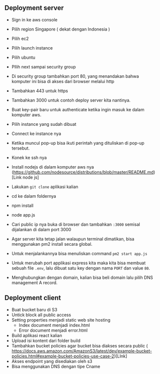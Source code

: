 ## Deployment server

- Sign in ke aws console
- Pilih region Singapore ( dekat dengan Indonesia )
- Pilih ec2
- Pilih launch instance
- Pilih ubuntu
- PIlih next sampai security group
- Di security group tambahkan port 80, yang menandakan bahwa komputer ini
  bisa di akses dari browser melalui http
- Tambahkan 443 untuk https
- Tambahkan 3000 untuk contoh deploy server kita nantinya.
- Buat key-pair baru untuk authenticate ketika ingin masuk ke dalam komputer aws.
- Pilih instance yang sudah dibuat
- Connect ke instance nya
- Ketika muncul pop-up bisa ikuti perintah yang dituliskan di pop-up tersebut.
- Konek ke ssh nya
- Install nodejs di dalam komputer aws nya (https://github.com/nodesource/distributions/blob/master/README.md)[Link node js]
- Lakukan `git clone` aplikasi kalian
- cd ke dalam foldernya
- npm install
- node app.js
- Cari public ip nya buka di browser dan tambahkan `:3000` semisal dijalankan di dalam port 3000

- Agar server kita tetap jalan walaupun terminal dimatikan, bisa menggunakan pm2 install secara global.

- Untuk menjalankannya bisa menuliskan command `pm2 start app.js`

- Untuk merubah port applikasi express kita maka kita bisa membuat sebuah file `.env`, lalu dibuat satu key dengan nama `PORT` dan value `80`.

- Menghubungkan dengan domain, kalian bisa beli domain lalu pilih DNS management A record.

## Deployment client

- Buat bucket baru di S3
- Untick block all public access
- Setting properties menjadi static web site hosting
  - Index document menjadi index.html
  - Error document menjadi error.html
- Build aplikasi react kalian
- Upload isi kontent dari folder build
- Tambahkan bucket policies agar bucket bisa diakses secara public
  ( https://docs.aws.amazon.com/AmazonS3/latest/dev/example-bucket-policies.html#example-bucket-policies-use-case-2)[LInk]
- Akses endpoint yang disediakan oleh s3
- Bisa menggunakan DNS dengan tipe Cname
